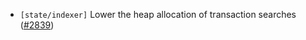 - `[state/indexer]` Lower the heap allocation of transaction searches
  ([\#2839](https://github.com/depinnetwork/por-consensus/pull/2839))
